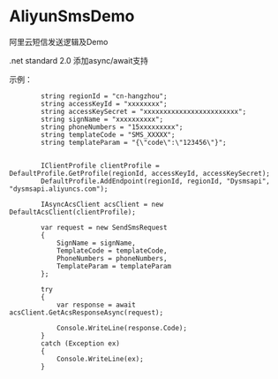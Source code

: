 # AliyunSmsDemo
阿里云短信发送逻辑及Demo

.net standard 2.0
添加async/await支持

示例：

<p>
            
            string regionId = "cn-hangzhou";
            string accessKeyId = "xxxxxxxx";
            string accessKeySecret = "xxxxxxxxxxxxxxxxxxxxxxxx";
            string signName = "xxxxxxxxxx";
            string phoneNumbers = "15xxxxxxxxx";
            string templateCode = "SMS_XXXXX";
            string templateParam = "{\"code\":\"123456\"}";


            IClientProfile clientProfile = DefaultProfile.GetProfile(regionId, accessKeyId, accessKeySecret);
            DefaultProfile.AddEndpoint(regionId, regionId, "Dysmsapi", "dysmsapi.aliyuncs.com");

            IAsyncAcsClient acsClient = new DefaultAcsClient(clientProfile);

            var request = new SendSmsRequest
            {
                SignName = signName,
                TemplateCode = templateCode,
                PhoneNumbers = phoneNumbers,
                TemplateParam = templateParam
            };

            try
            {
                var response = await acsClient.GetAcsResponseAsync(request);

                Console.WriteLine(response.Code);
            }
            catch (Exception ex)
            {
                Console.WriteLine(ex);
            }
</p>
